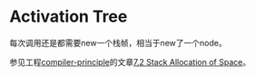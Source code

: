 # Activation Tree

每次调用还是都需要new一个栈帧，相当于new了一个node。

参见工程[compiler-principle](https://dengking.github.io/compiler-principle/)的文章[7.2 Stack Allocation of Space](https://dengking.github.io/compiler-principle/Chapter-7-Run-Time-Environments/7.2-Stack-Allocation-of-Space/)。



